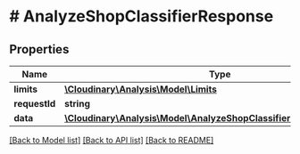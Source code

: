 # # AnalyzeShopClassifierResponse

## Properties

| Name        | Type          | Description   | Notes         |
|------------ | ------------- | ------------- | ------------- |
| **limits** | [**\Cloudinary\Analysis\Model\Limits**](Limits.md) |  | [optional] |
| **requestId** | **string** |  | [optional] |
| **data** | [**\Cloudinary\Analysis\Model\AnalyzeShopClassifierResponseAllOfData**](AnalyzeShopClassifierResponseAllOfData.md) |  | [optional] |

[[Back to Model list]](../../README.md#models)
[[Back to API list]](../../README.md#api-endpoints)
[[Back to README]](../../README.md)
